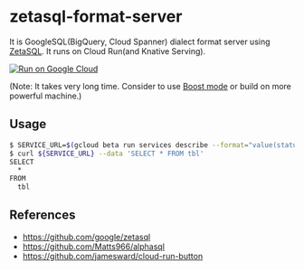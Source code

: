 # zetasql-format-server

It is GoogleSQL(BigQuery, Cloud Spanner) dialect format server using [ZetaSQL](https://github.com/google/zetasql). It runs on Cloud Run(and Knative Serving).

[![Run on Google Cloud](https://storage.googleapis.com/cloudrun/button.png)](https://console.cloud.google.com/cloudshell/editor?shellonly=true&cloudshell_image=gcr.io/cloudrun/button&cloudshell_git_repo=https://github.com/apstndb/zetasql-format-server.git)

(Note: It takes very long time. Consider to use [Boost mode](https://cloud.google.com/shell/docs/features?hl=en#boost_mode) or build on more powerful machine.)

## Usage

```sh
$ SERVICE_URL=$(gcloud beta run services describe --format="value(status.address.url)" ${REPO_NAME})
$ curl ${SERVICE_URL} --data 'SELECT * FROM tbl'
SELECT
  *
FROM
  tbl
```

## References

- https://github.com/google/zetasql
- https://github.com/Matts966/alphasql
- https://github.com/jamesward/cloud-run-button
